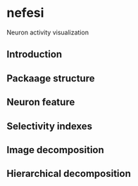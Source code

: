 # nefesi
Neuron activity visualization
## Introduction
## Packaage structure
## Neuron feature
## Selectivity indexes
## Image decomposition
## Hierarchical decomposition
